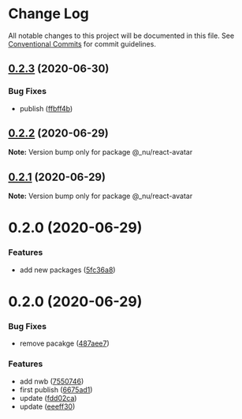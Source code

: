 # Change Log

All notable changes to this project will be documented in this file.
See [Conventional Commits](https://conventionalcommits.org) for commit guidelines.

## [0.2.3](https://github.com/nu-system/react-avatar/compare/@_nu/react-avatar@0.2.2...@_nu/react-avatar@0.2.3) (2020-06-30)


### Bug Fixes

* publish ([ffbff4b](https://github.com/nu-system/react-avatar/commit/ffbff4b834614ca542bc20be3509f12c6886e09a))





## [0.2.2](https://github.com/nu-system/react-avatar/compare/@_nu/react-avatar@0.2.1...@_nu/react-avatar@0.2.2) (2020-06-29)

**Note:** Version bump only for package @_nu/react-avatar





## [0.2.1](https://github.com/nu-system/react-avatar/compare/@_nu/react-avatar@0.2.0...@_nu/react-avatar@0.2.1) (2020-06-29)

**Note:** Version bump only for package @_nu/react-avatar





# 0.2.0 (2020-06-29)


### Features

* add new packages ([5fc36a8](https://github.com/nu-system/react-avatar/commit/5fc36a83bfba9be335434f98abd211549864d5cd))





# 0.2.0 (2020-06-29)

### Bug Fixes

- remove pacakge ([487aee7](https://github.com/nu-system/react-avatar/commit/487aee74684b02bdedf54c3d20610488e19188ae))

### Features

- add nwb ([7550746](https://github.com/nu-system/react-avatar/commit/7550746cb6838165521f67729bf11d8f0885640f))
- first publish ([6675ad1](https://github.com/nu-system/react-avatar/commit/6675ad1be1df5b9b7e154f0c44636ae549f6ac5b))
- update ([fdd02ca](https://github.com/nu-system/react-avatar/commit/fdd02cab6b76550c94ed7c4b1472bec7d6878bed))
- update ([eeeff30](https://github.com/nu-system/react-avatar/commit/eeeff30e015bd171650439e85ccd71a0c3d8a797))
